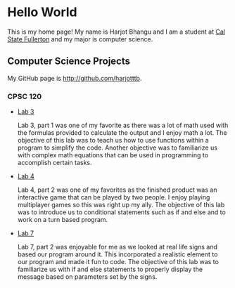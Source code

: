 # Hello World

This is my home page! My name is Harjot Bhangu and I am a student at [Cal State Fullerton](http://www.fullerton.edu/) and my major is computer science.

## Computer Science Projects

My GitHub page is http://github.com/harjotttb.

### CPSC 120

* [Lab 3](https://csufullerton.instructure.com/courses/3453286/assignments/37261545)

    Lab 3, part 1 was one of my favorite as there was a lot of math used with the formulas provided to calculate the output and I enjoy math a lot. The objective of this lab was to teach us how to use functions within a program to simplify the code. Another objective was to familiarize us with complex math equations that can be used in programming to accomplish certain tasks.

* [Lab 4](https://csufullerton.instructure.com/courses/3453286/assignments/37261546)

    Lab 4, part 2 was one of my favorites as the finished product was an interactive game that can be played by two people. I enjoy playing multiplayer games so this was right up my ally. The objective of this lab was to introduce us to conditional statements such as if and else and to work on a turn based program.

* [Lab 7](https://csufullerton.instructure.com/courses/3453286/assignments/37261549)

    Lab 7, part 2 was enjoyable for me as we looked at real life signs and based our program around it. This incorporated a realistic element to our program and made it fun to code. The objective of this lab was to familiarize us with if and else statements to properly display the message based on parameters set by the signs.
